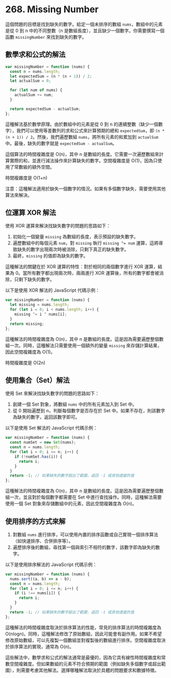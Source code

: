 # 268. Missing Number

這個問題的目標是找到缺失的數字。給定一個未排序的數組 `nums`，數組中的元素是從 0 到 n 中的不同整數（n 是數組長度），並且缺少一個數字。你需要撰寫一個函數 `missingNumber` 來找到缺失的數字。

## 數學求和公式的解法

```javascript
var missingNumber = function (nums) {
  const n = nums.length;
  let expectedSum = (n * (n + 1)) / 2;
  let actualSum = 0;

  for (let num of nums) {
    actualSum += num;
  }

  return expectedSum - actualSum;
};
```

這種解法基於數學原理。由於數組中的元素是從 0 到 n 的連續整數（缺少一個數字），我們可以使用等差數列的求和公式來計算預期的總和 `expectedSum`，即 `(n * (n + 1)) / 2`。然後，我們遍歷數組 `nums`，將所有元素的和累加到 `actualSum` 中。最後，缺失的數字就是 `expectedSum - actualSum`。

這個算法的時間複雜度是 O(n)，其中 n 是數組的長度。它需要一次遍歷數組來計算實際的和，並進行減法操作來計算缺失的數字。空間複雜度是 O(1)，因為只使用了常數級的額外空間。

時間複雜度是 O(1+n)

注意：這種解法適用於缺失一個數字的情況。如果有多個數字缺失，需要使用其他算法來解決。

## 位運算 XOR 解法

使用 XOR 運算來解決找缺失數字的問題的思路如下：

1. 初始化一個變量 `missing` 為數組的長度，表示預設的缺失數字。
2. 遍歷數組中的每個元素 `num`，對 `missing` 執行 `missing ^= num` 運算，這將導致缺失的數字出現兩次時被消除，只剩下真正的缺失數字。
3. 最終，`missing` 的值即為缺失的數字。

這種解法的關鍵在於 XOR 運算的特性：對於相同的兩個數字進行 XOR 運算，結果為 0。當所有數字都出現兩次時，兩兩進行 XOR 運算後，所有的數字都會被消除，只剩下缺失的數字。

以下是使用 XOR 解法的 JavaScript 代碼示例：

```javascript
var missingNumber = function (nums) {
  let missing = nums.length;
  for (let i = 0; i < nums.length; i++) {
    missing ^= i ^ nums[i];
  }
  return missing;
};
```

這種解法的時間複雜度為 O(n)，其中 n 是數組的長度。這是因為需要遍歷整個數組一次。同時，這種解法只需要使用一個額外的變量 `missing` 來存儲計算結果，因此空間複雜度為 O(1)。

時間複雜度是 O(2n)

## 使用集合（Set）解法

使用 Set 來解決找缺失數字的問題的思路如下：

1. 創建一個 Set 對象，將數組 `nums` 中的所有元素加入到 Set 中。
2. 從 0 開始遍歷到 n，判斷每個數字是否存在於 Set 中。如果不存在，則該數字為缺失的數字，返回該數字即可。

以下是使用 Set 解法的 JavaScript 代碼示例：

```javascript
var missingNumber = function (nums) {
  const numSet = new Set(nums);
  const n = nums.length;
  for (let i = 0; i <= n; i++) {
    if (!numSet.has(i)) {
      return i;
    }
  }
  return -1; // 如果缺失的數字超出了範圍，返回 -1 或其他適當的值
};
```

這種解法的時間複雜度為 O(n)，其中 n 是數組的長度。這是因為需要遍歷整個數組一次，並且對於每個數字都需要在 Set 中進行查找操作。同時，這種解法需要使用一個 Set 對象來存儲數組中的元素，因此空間複雜度為 O(n)。

## 使用排序的方式來解

1. 對數組 `nums` 進行排序，可以使用內置的排序函數或自己實現一個排序算法（如快速排序、合併排序等）。
2. 遍歷排序後的數組，尋找第一個與索引不相符的數字，該數字即為缺失的數字。

以下是使用排序解法的 JavaScript 代碼示例：

```javascript
var missingNumber = function (nums) {
  nums.sort((a, b) => a - b);
  const n = nums.length;
  for (let i = 0; i <= n; i++) {
    if (i !== nums[i]) {
      return i;
    }
  }
  return -1; // 如果缺失的數字超出了範圍，返回 -1 或其他適當的值
};
```

這種解法的時間複雜度取決於排序算法的性能，常見的排序算法的時間複雜度為 O(nlogn)。同時，這種解法修改了原始數組，因此可能會有副作用。如果不希望修改原始數組，可以先複製一個數組並對複製後的數組進行排序。空間複雜度取決於排序算法的實現，通常為 O(n)。

這些解法中，數學求和公式的解法通常是最優的，因為它具有線性時間複雜度和常數空間複雜度。但如果數組的元素不符合預期的範圍（例如缺失多個數字或超出範圍），則需要考慮其他解法。選擇哪種解法取決於具體的問題要求和數據特徵。
